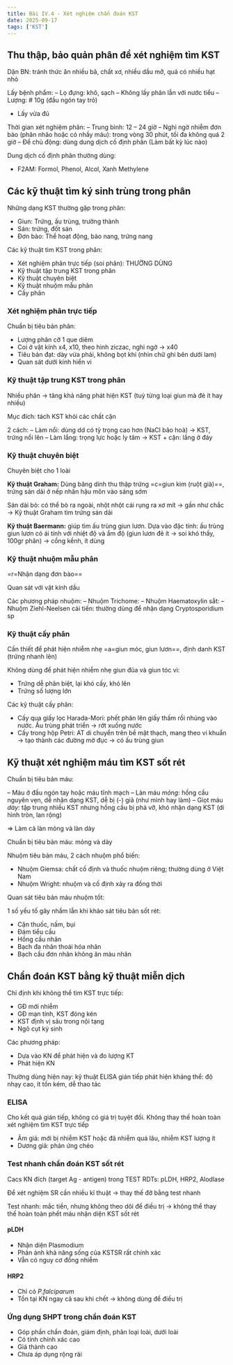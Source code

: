 ```yaml
---
title: Bài IV.4 - Xét nghiệm chẩn đoán KST
date: 2025-09-17
tags: ['KST']
---
```


## Thu thập, bảo quản phân để xét nghiệm tìm KST

Dặn BN: tránh thức ăn nhiều bã, chất xơ, nhiều dầu mỡ, quả có nhiều hạt nhỏ

Lấy bệnh phẩm:
– Lọ đựng: khô, sạch
– Không lấy phân lẫn với nước tiểu
– Lượng: # 10g (đầu ngón tay trỏ)

- Lấy vừa đủ

Thời gian xét nghiệm phân:
– Trung bình: 12 – 24 giờ
– Nghi ngờ nhiễm đơn bào (phân nhão hoặc có nhầy máu): trong vòng 30 phút, tối đa không quá 2 giờ
– Để chủ động: dùng dung dịch cố định phân (Làm bất kỳ lúc nào)

Dung dịch cố định phân thường dùng:

- F2AM: Formol, Phenol, Alcol, Xanh Methylene

## Các kỹ thuật tìm ký sinh trùng trong phân

Những dạng KST thường gặp trong phân:

- Giun: Trứng, ấu trùng, trưởng thành
- Sán: trứng, đốt sán
- Đơn bào: Thể hoạt động, bào nang, trứng
nang

Các kỹ thuật tìm KST trong phân:

- Xét nghiệm phân trực tiếp (soi phân): THƯỜNG DÙNG
- Kỹ thuật tập trung KST trong phân
- Kỹ thuật chuyên biệt
- Kỹ thuật nhuộm mẫu phân
- Cấy phân

### Xét nghiệm phân trực tiếp

Chuẩn bị tiêu bản phân:

- Lượng phân cỡ 1 que diêm
- Coi ở vật kính x4, x10, theo hình ziczac, nghi ngờ -> x40
- Tiêu bản đạt: dày vừa phải, không bọt khí (nhìn chữ ghi bên dưới lam)
- Quan sát dưới kính hiển vi

### Kỹ thuật tập trung KST trong phân

Nhiều phân -> tăng khả năng phát hiện KST (tuỳ từng loại giun mà đẻ ít hay nhiều)

Mục đích: tách KST khỏi các
chất cặn

2 cách:
– Làm nổi: dùng dd có tỷ trọng cao hơn (NaCl bão hoà) -> KST, trứng nổi lên
– Làm lắng: trọng lực hoặc ly tâm -> KST + cặn: lắng ở đáy

### Kỹ thuật chuyên biệt

Chuyên biệt cho 1 loài

**Kỹ thuật Graham:** Dùng băng dính thu thập trứng =c=giun kim (ruột già)==, trứng sán dải ở nếp nhăn hậu môn vào sáng sớm

Sán dải bò: có thể bò ra ngoài, nhột nhột cái rụng ra xơ mít -> gần như chắc -> Kỹ thuật Graham tìm trứng sán dải

**Kỹ thuật Baermann:** giúp tìm ấu trùng giun lươn. Dựa vào đặc tính: ấu trùng giun lươn có ái tính với nhiệt độ và ẩm độ (giun lươn đẻ ít -> soi khó thấy, 100gr phân) -> cồng kềnh, ít dùng

### Kỹ thuật nhuộm mẫu phân

=r=Nhận dạng đơn bào==

Quan sát với vật kính dầu

Các phương pháp nhuộm:
– Nhuộm Trichome:
– Nhuộm Haematoxylin sắt:
– Nhuộm Ziehl-Neelsen cải tiến: thường dùng để nhận dạng Cryptosporidium sp

### Kỹ thuật cấy phân

Cần thiết để phát hiện nhiễm nhẹ =a=giun móc, giun lươn==, định danh KST (trứng nhanh lên)

Không dùng để phát hiện nhiễm nhẹ giun đũa và giun tóc vì:

- Trứng dễ phân biệt, lại khó cấy, khó lên
- Trứng số lượng lớn

Các kỹ thuật cấy phân:

- Cấy qua giấy lọc Harada-Mori: phết phân lên giấy thấm rồi nhúng vào nước. Ấu trùng phát triển -> rớt xuống nước
- Cấy trong hộp Petri: AT di chuyển trên bề mặt thạch, mang theo vi khuẩn -> tạo thành các đường mờ đục -> có ấu trùng giun

## Kỹ thuật xét nghiệm máu tìm KST sốt rét

Chuẩn bị tiêu bản máu:

– Máu ở đầu ngón tay hoặc máu tĩnh mạch
– Làn máu *mỏng*: hồng cầu nguyên vẹn, dễ nhận dạng KST, dễ bị (-) giả (như mình hay làm)
– Giọt máu *dày*: tập trung nhiều KST nhưng hồng cầu bị phá vỡ, khó nhận dạng KST (di hình tròn, lan rộng)

=> Làm cả làn mỏng và làn dày

Chuẩn bị tiêu bản máu: mỏng và dày

Nhuộm tiêu bản máu, 2 cách nhuộm phổ biến:

- Nhuộm Giemsa: chất cố định và thuốc nhuộm riêng; thường dùng ở Việt Nam
- Nhuộm Wright: nhuộm và cố định xảy ra đồng thời

Quan sát tiêu bản máu nhuộm tốt:

1 số yếu tố gây nhầm lẫn khi khảo sát tiêu bản sốt rét:

- Cặn thuốc, nấm, bụi
- Đám tiểu cầu
- Hồng cầu nhân
- Bạch đa nhân thoái hóa nhân
- Bạch cầu đơn nhân không ăn màu nhân

## Chẩn đoán KST bằng kỹ thuật miễn dịch

Chỉ định khi không thể tìm KST trực tiếp:

- GĐ mới nhiễm
- GĐ mạn tính, KST đóng kén
- KST định vị sâu trong nội tạng
- Ngõ cụt ký sinh

Các phương pháp:

- Dựa vào KN để phát hiện và đo lượng KT
- Phát hiện KN

Thường dùng hiện nay: kỹ thuật ELISA gián tiếp phát hiện kháng thể: độ nhạy cao, ít tốn kém, dễ thao tác

### ELISA

Cho kết quả gián tiếp, không có giá trị tuyệt đối. Không thay thế hoàn toàn xét nghiệm
tìm KST trực tiếp

- Âm giả: mới bị nhiễm KST hoặc đã
nhiễm quá lâu, nhiễm KST lượng ít
- Dương giả: phản ứng chéo

### Test nhanh chẩn đoán KST sốt rét

Cacs KN đích (target Ag - antigen) trong TEST RDTs: pLDH, HRP2, Alodlase

Để xét nghiệm SR cần nhiều kĩ thuật -> thay thế đỡ bằng test nhanh

Test nhanh: mắc tiền, nhưng không theo dõi để điều trị -> không thể thay thế hoàn toàn phết máu nhận diện KST sốt rét

#### pLDH

- Nhận diện Plasmodium
- Phản ánh khả năng sống của KSTSR rất chính xác
- Vẫn có nguy cơ đồng nhiễm

#### HRP2

- Chỉ có *P.falciparum*
- Tồn tại KN ngay cả sau khi chết -> không dùng để điều trị

### Ứng dụng SHPT trong chẩn đoán KST

- Góp phần chẩn đoán, giám định, phân loại loài, dưới loài
- Có tính chính xác cao
- Giá thành cao
- Chưa áp dụng rộng rãi
